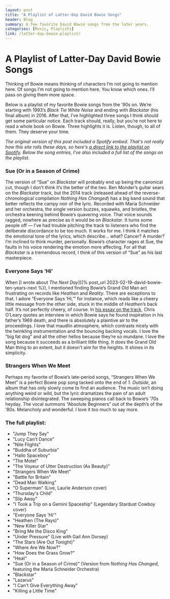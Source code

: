 ```yaml
---
layout: post
title: "A Playlist of Latter-Day David Bowie Songs"
header: Blog
summary: A few favorite David Bowie songs from the later years.
categories: [Music, Playlists]
link: /latter-day-bowie-playlist/
---
```

# A Playlist of Latter-Day David Bowie Songs
Thinking of Bowie means thinking of characters I’m not going to mention here. Of songs I’m not going to mention here. You know which ones. I’ll pass on giving them more space.

Below is a playlist of my favorite Bowie songs from the ‘90s on. We’re starting with 1993’s *Black Tie White Noise* and ending with *Blackstar* (his final album) in 2016. After that, I’ve highlighted three songs I think should get some particular notice. Each track should, really, but you’re not here to read a whole book on Bowie. Three highlights it is. Listen, though, to all of them. They deserve your time.

*The original version of this post included a Spotify embed. That's not really how this site rolls these days, so here's [a direct link to the playlist on Spotify](https://open.spotify.com/playlist/3hS1dvbsvBdy7iOHkxpGWU?si=476bd56917614853). Below the song entries, I've also included a full list of the songs on the playlist.* 

### Sue (Or in a Season of Crime)
The version of “Sue” on *Blackstar* will probably end up being the canonical cut, though I don’t think it’s the better of the two. Ben Monder’s guitar sears on the *Blackstar* track, but the 2014 track (released ahead of the reverse-chronological compilation *Nothing Has Changed*) has a big band sound that better reflects the campy noir of the lyric. Recorded with Maria Schneider and her orchestra, the single version buzzes, squawks, and bristles, the orchestra keening behind Bowie’s quavering voice. That voice sounds ragged, nowhere as precise as it would be on *Blackstar*. It turns some people off — I’ve had trouble pitching the track to listeners who find the deliberate discordance to be too much. It works for me. I think it matches the emotional tone of the lyrics, which describe… what? Cancer? A murder? I’m inclined to think murder, personally. Bowie’s character rages at Sue, the faults in his voice rendering the emotion more affecting. For all that *Blackstar* is a tremendous record, I think of this version of “Sue” as his last masterpiece.
### Everyone Says ‘Hi’
When [I wrote about *The Next Day*]({% post_url 2023-02-19-david-bowie-ten-years-next %}), I mentioned finding Bowie’s Grand Old Man act frustrating on records like *Heathen* and *Reality*. There are exceptions to that. I adore “Everyone Says ‘Hi,’” for instance, which reads like a cheery little message from the other side, stuck in the middle of *Heathen*’s back half. It’s not perfectly cheery, of course. In [his essay on the track](https://bowiesongs.wordpress.com/2014/08/15/everyone-says-hi/), Chris O’Leary quotes an interview in which Bowie says he found inspiration in his father’s 1969 death, and there is absolutely a plaintive air to the proceedings. I love that maudlin atmosphere, which contrasts nicely with the twinkling instrumentation and the bouncing backing vocals. I love the “big fat dog” and all the other hellos because they’re so mundane. I love the song because it succeeds as a brilliant little thing. It does the Grand Old Man thing to an extent, but it doesn’t aim for the heights. It shines in its simplicity. 
### Strangers When We Meet
Perhaps my favorite of Bowie’s late-period songs, “Strangers When We Meet” is a perfect Bowie pop song tacked onto the end of *1. Outside*, an album that has only slowly come to find an audience. The music isn’t doing anything weird or wild, but the lyric dramatizes the pain of an adult relationship disintegrated. The sweeping pianos call back to Bowie’s ‘70s heyday. The vocal summons “Absolute Beginners” out of the depth’s of the ‘80s. Melancholy and wonderful. I love it too much to say more.

### The full playlist:
- "Jump They Say"
- "Lucy Can't Dance"
- "Nite Flights"
- "Buddha of Suburbia"
- "Hallo Spaceboy"
- "The Motel"
- "The Voyeur of Utter Destruction (As Beauty)"
- "Strangers When We Meet"
- "Battle for Britain"
- "Dead Man Walking"
- "O Superman" (Live, Laurie Anderson cover)
- "Thursday's Child"
- "Slip Away"
- "I Took a Trip on a Gemini Spaceship" (Legendary Stardust Cowboy cover)
- "Everyone Says 'Hi'"
- "Heathen (The Rays)"
- "New Killer Star"
- "Bring Me the Disco King"
- "Under Pressure" (Live with Gail Ann Dorsey)
- "The Stars (Are Out Tonight)"
- "Where Are We Now?"
- "How Does the Grass Grow?"
- "Heat"
- "Sue (Or in a Season of Crime)" (Version from *Nothing Has Changed*, featuring the Maria Schneider Orchestra)
- "Blackstar"
- "Lazarus"
- "I Can't Give Everything Away"
- "Killing a Little Time"